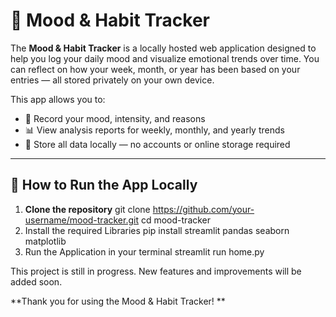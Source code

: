 # 🧠 Mood & Habit Tracker

The **Mood & Habit Tracker** is a locally hosted web application designed to help you log your daily mood and visualize emotional trends over time. You can reflect on how your week, month, or year has been based on your entries — all stored privately on your own device.

This app allows you to:
- 📝 Record your mood, intensity, and reasons
- 📊 View analysis reports for weekly, monthly, and yearly trends
- 💾 Store all data locally — no accounts or online storage required

---

## 🚀 How to Run the App Locally

1. **Clone the repository**
   git clone https://github.com/your-username/mood-tracker.git
   cd mood-tracker
2. Install the required Libraries
   pip install streamlit pandas seaborn matplotlib
3. Run the Application in your terminal
   streamlit run home.py

This project is still in progress. New features and improvements will be added soon.

**Thank you for using the Mood & Habit Tracker! **
